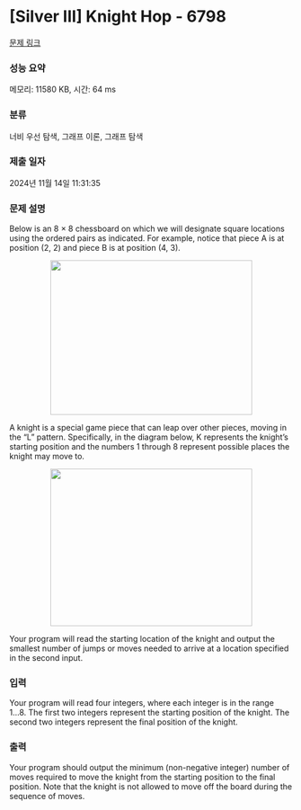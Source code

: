 # [Silver III] Knight Hop - 6798 

[문제 링크](https://www.acmicpc.net/problem/6798) 

### 성능 요약

메모리: 11580 KB, 시간: 64 ms

### 분류

너비 우선 탐색, 그래프 이론, 그래프 탐색

### 제출 일자

2024년 11월 14일 11:31:35

### 문제 설명

<p>Below is an 8 × 8 chessboard on which we will designate square locations using the ordered pairs as indicated. For example, notice that piece A is at position (2, 2) and piece B is at position (4, 3).</p>

<p style="text-align: center;"><img alt="" src="https://onlinejudgeimages.s3.amazonaws.com/problem/6798/%EC%8A%A4%ED%81%AC%EB%A6%B0%EC%83%B7%202017-03-24%20%EC%98%A4%ED%9B%84%202.17.58.png" style="height:275px; width:359px"></p>

<p>A knight is a special game piece that can leap over other pieces, moving in the “L” pattern. Specifically, in the diagram below, K represents the knight’s starting position and the numbers 1 through 8 represent possible places the knight may move to.</p>

<p style="text-align: center;"><img alt="" src="https://onlinejudgeimages.s3.amazonaws.com/problem/6798/%EC%8A%A4%ED%81%AC%EB%A6%B0%EC%83%B7%202017-03-24%20%EC%98%A4%ED%9B%84%202.18.32.png" style="height:280px; width:359px"></p>

<p>Your program will read the starting location of the knight and output the smallest number of jumps or moves needed to arrive at a location specified in the second input.</p>

### 입력 

 <p>Your program will read four integers, where each integer is in the range 1...8. The first two integers represent the starting position of the knight. The second two integers represent the final position of the knight.</p>

### 출력 

 <p>Your program should output the minimum (non-negative integer) number of moves required to move the knight from the starting position to the final position. Note that the knight is not allowed to move off the board during the sequence of moves.</p>

